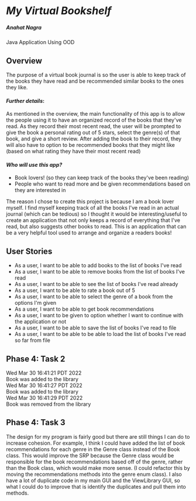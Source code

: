 # *My Virtual Bookshelf*
##### Anahat Nagra
Java Application Using OOD

## Overview

The purpose of a virtual book journal is so the user is able to keep
track of the books they have read and be
recommended similar books to the ones they like.


#### *Further details*:

As mentioned in the overview, the main functionality of this app is to
allow the people using it to have an organized record of the books that they've read.
As they record their most recent read, the user will be prompted to give the book a personal rating out of 5 stars, 
select the genre(s) of that book, and give a short review. After adding the book to their record,
they will also have to option to be recommended books that they might like (based on what rating they have their most recent read)


#### *Who will use this app?*
- Book lovers! (so they can keep track of the books they've been reading)
- People who want to read more and be given recommendations based on they are interested in

The reason I chose to create this project is because I am a book lover myself.
I find myself keeping track of all the books I've read in an actual journal (which can be tedious) 
so I thought it would be interesting/useful to create an application that not only keeps a record of
everything that I've read, but also suggests other books to read.
This is an application that can be a very helpful tool used to arrange and organize a readers books!


## User Stories

- As a user, I want to be able to add books to the list of books I've read
- As a user, I want to be able to remove books from the list of books I've read
- As a user, I want to be able to see the list of books I've read already
- As a user, I want to be able to rate a book out of 5
- As a user, I want to be able to select the genre of a book from the options I'm given
- As a user, I want to be able to get book recommendations
- As a user, I want to be given to option whether I want to continue with the application or not
- As a user, I want to be able to save the list of books I've read to file
- As a user, I want to be able to be able to load the list of books I've read so far from file 

## Phase 4: Task 2

Wed Mar 30 16:41:21 PDT 2022 <br>
Book was added to the library <br>
Wed Mar 30 16:41:27 PDT 2022 <br>
Book was added to the library <br>
Wed Mar 30 16:41:29 PDT 2022 <br>
Book was removed from the library <br>

## Phase 4: Task 3

The design for my program is fairly good but there are still things I can do to increase cohesion.
For example, I think I could have added the list of book recommendations for each genre in the Genre class instead of 
the Book class. This would improve the SRP because the Genre class would be responsible for the book recommendations 
based off of the genre, rather than the Book class, which would make more sense. (I could refactor this by moving the 
recommendations methods into the genre enum class). I also have a lot of duplicate code in my main GUI and the 
ViewLibrary GUI, so what I could do to improve that is identify the duplicates and pull them into methods.
